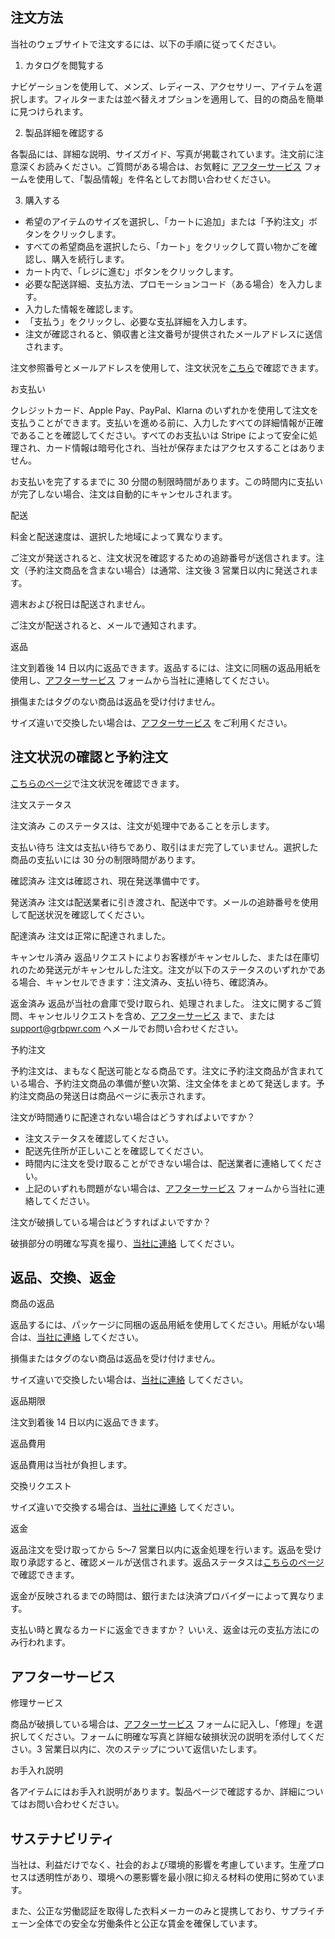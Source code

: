 ## 注文方法

当社のウェブサイトで注文するには、以下の手順に従ってください。

1. カタログを閲覧する

ナビゲーションを使用して、メンズ、レディース、アクセサリー、アイテムを選択します。フィルターまたは並べ替えオプションを適用して、目的の商品を簡単に見つけられます。

2. 製品詳細を確認する

各製品には、詳細な説明、サイズガイド、写真が掲載されています。注文前に注意深くお読みください。ご質問がある場合は、お気軽に [アフターサービス](/aftersale-services) フォームを使用して、「製品情報」を件名としてお問い合わせください。

3. 購入する

- 希望のアイテムのサイズを選択し、「カートに追加」または「予約注文」ボタンをクリックします。
- すべての希望商品を選択したら、「カート」をクリックして買い物かごを確認し、購入を続行します。
- カート内で、「レジに進む」ボタンをクリックします。
- 必要な配送詳細、支払方法、プロモーションコード（ある場合）を入力します。
- 入力した情報を確認します。
- 「支払う」をクリックし、必要な支払詳細を入力します。
- 注文が確認されると、領収書と注文番号が提供されたメールアドレスに送信されます。

注文参照番号とメールアドレスを使用して、注文状況を[こちら](/order-status)で確認できます。

お支払い

クレジットカード、Apple Pay、PayPal、Klarna のいずれかを使用して注文を支払うことができます。支払いを進める前に、入力したすべての詳細情報が正確であることを確認してください。すべてのお支払いは Stripe によって安全に処理され、カード情報は暗号化され、当社が保存またはアクセスすることはありません。

お支払いを完了するまでに 30 分間の制限時間があります。この時間内に支払いが完了しない場合、注文は自動的にキャンセルされます。

配送

料金と配送速度は、選択した地域によって異なります。

ご注文が発送されると、注文状況を確認するための追跡番号が送信されます。注文（予約注文商品を含まない場合）は通常、注文後 3 営業日以内に発送されます。

週末および祝日は配送されません。

ご注文が配送されると、メールで通知されます。

返品

注文到着後 14 日以内に返品できます。返品するには、注文に同梱の返品用紙を使用し、[アフターサービス](/aftersale-services) フォームから当社に連絡してください。

損傷またはタグのない商品は返品を受け付けません。

サイズ違いで交換したい場合は、[アフターサービス](/aftersale-services) をご利用ください。

## 注文状況の確認と予約注文

[こちらのページ](/order-status)で注文状況を確認できます。

注文ステータス

注文済み
このステータスは、注文が処理中であることを示します。

支払い待ち
注文は支払い待ちであり、取引はまだ完了していません。選択した商品の支払いには 30 分の制限時間があります。

確認済み
注文は確認され、現在発送準備中です。

発送済み
注文は配送業者に引き渡され、配送中です。メールの追跡番号を使用して配送状況を確認してください。

配達済み
注文は正常に配達されました。

キャンセル済み
返品リクエストによりお客様がキャンセルした、または在庫切れのため発送元がキャンセルした注文。注文が以下のステータスのいずれかである場合、キャンセルできます：注文済み、支払い待ち、確認済み。

返金済み
返品が当社の倉庫で受け取られ、処理されました。
注文に関するご質問、キャンセルリクエストを含め、[アフターサービス](/aftersale-services) まで、または [support@grbpwr.com](mailto:support@grbpwr.com) へメールでお問い合わせください。

予約注文

予約注文は、まもなく配送可能となる商品です。注文に予約注文商品が含まれている場合、予約注文商品の準備が整い次第、注文全体をまとめて発送します。予約注文商品の発送日は商品ページに表示されます。

注文が時間通りに配達されない場合はどうすればよいですか？

- 注文ステータスを確認してください。
- 配送先住所が正しいことを確認してください。
- 時間内に注文を受け取ることができない場合は、配送業者に連絡してください。
- 上記のいずれも問題がない場合は、[アフターサービス](/aftersale-services) フォームから当社に連絡してください。

注文が破損している場合はどうすればよいですか？

破損部分の明確な写真を撮り、[当社に連絡](/aftersale-services) してください。

## 返品、交換、返金

商品の返品

返品するには、パッケージに同梱の返品用紙を使用してください。用紙がない場合は、[当社に連絡](/aftersale-services) してください。

損傷またはタグのない商品は返品を受け付けません。

サイズ違いで交換したい場合は、[当社に連絡](/aftersale-services) してください。

返品期限

注文到着後 14 日以内に返品できます。

返品費用

返品費用は当社が負担します。

交換リクエスト

サイズ違いで交換する場合は、[当社に連絡](/aftersale-services) してください。

返金

返品注文を受け取ってから 5〜7 営業日以内に返金処理を行います。返品を受け取り承認すると、確認メールが送信されます。返品ステータスは[こちらのページ](/order-status)で確認できます。

返金が反映されるまでの時間は、銀行または決済プロバイダーによって異なります。

支払い時と異なるカードに返金できますか？
いいえ、返金は元の支払方法にのみ行われます。

## アフターサービス

修理サービス

商品が破損している場合は、[アフターサービス](/aftersale-services) フォームに記入し、「修理」を選択してください。フォームに明確な写真と詳細な破損状況の説明を添付してください。3 営業日以内に、次のステップについて返信いたします。

お手入れ説明

各アイテムにはお手入れ説明があります。製品ページで確認するか、詳細についてはお問い合わせください。

## サステナビリティ

当社は、利益だけでなく、社会的および環境的影響を考慮しています。生産プロセスは透明性があり、環境への悪影響を最小限に抑える材料の使用に努めています。

また、公正な労働認証を取得した衣料メーカーのみと提携しており、サプライチェーン全体での安全な労働条件と公正な賃金を確保しています。
